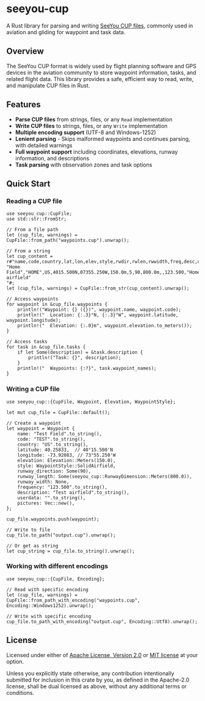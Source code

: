 # seeyou-cup

A Rust library for parsing and writing [SeeYou CUP files](https://downloads.naviter.com/docs/SeeYou_CUP_file_format.pdf), commonly used in aviation and gliding for waypoint and task data.

## Overview

The SeeYou CUP format is widely used by flight planning software and GPS devices in the aviation community to store waypoint information, tasks, and related flight data. This library provides a safe, efficient way to read, write, and manipulate CUP files in Rust.

## Features

- **Parse CUP files** from strings, files, or any `Read` implementation
- **Write CUP files** to strings, files, or any `Write` implementation
- **Multiple encoding support** (UTF-8 and Windows-1252)
- **Lenient parsing** - Skips malformed waypoints and continues parsing, with detailed warnings
- **Full waypoint support** including coordinates, elevations, runway information, and descriptions
- **Task parsing** with observation zones and task options

## Quick Start

### Reading a CUP file

```rust,no_run
use seeyou_cup::CupFile;
use std::str::FromStr;

// From a file path
let (cup_file, warnings) = CupFile::from_path("waypoints.cup").unwrap();

// From a string
let cup_content = r#"name,code,country,lat,lon,elev,style,rwdir,rwlen,rwwidth,freq,desc,userdata,pics
"Home Field","HOME",US,4015.500N,07355.250W,150.0m,5,90,800.0m,,123.500,"Home airfield"
"#;
let (cup_file, warnings) = CupFile::from_str(cup_content).unwrap();

// Access waypoints
for waypoint in &cup_file.waypoints {
    println!("Waypoint: {} ({})", waypoint.name, waypoint.code);
    println!("  Location: {:.3}°N, {:.3}°W", waypoint.latitude, waypoint.longitude);
    println!("  Elevation: {:.0}m", waypoint.elevation.to_meters());
}

// Access tasks
for task in &cup_file.tasks {
    if let Some(description) = &task.description {
        println!("Task: {}", description);
    }
    println!("  Waypoints: {:?}", task.waypoint_names);
}
```

### Writing a CUP file

```rust,no_run
use seeyou_cup::{CupFile, Waypoint, Elevation, WaypointStyle};

let mut cup_file = CupFile::default();

// Create a waypoint
let waypoint = Waypoint {
    name: "Test Field".to_string(),
    code: "TEST".to_string(),
    country: "US".to_string(),
    latitude: 40.25833,  // 40°15.500'N
    longitude: -73.92083, // 73°55.250'W  
    elevation: Elevation::Meters(150.0),
    style: WaypointStyle::SolidAirfield,
    runway_direction: Some(90),
    runway_length: Some(seeyou_cup::RunwayDimension::Meters(800.0)),
    runway_width: None,
    frequency: "123.500".to_string(),
    description: "Test airfield".to_string(),
    userdata: "".to_string(),
    pictures: Vec::new(),
};

cup_file.waypoints.push(waypoint);

// Write to file
cup_file.to_path("output.cup").unwrap();

// Or get as string
let cup_string = cup_file.to_string().unwrap();
```

### Working with different encodings

```rust,no_run
use seeyou_cup::{CupFile, Encoding};

// Read with specific encoding
let (cup_file, warnings) = CupFile::from_path_with_encoding("waypoints.cup", Encoding::Windows1252).unwrap();

// Write with specific encoding
cup_file.to_path_with_encoding("output.cup", Encoding::Utf8).unwrap();
```

## License

Licensed under either of [Apache License, Version 2.0](LICENSE-APACHE) or
[MIT license](LICENSE-MIT) at your option.

Unless you explicitly state otherwise, any contribution intentionally submitted
for inclusion in this crate by you, as defined in the Apache-2.0 license, shall
be dual licensed as above, without any additional terms or conditions.
